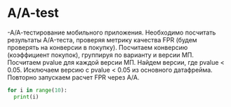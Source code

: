 # A/A-test
-А/А-тестирование мобильного приложения. Необходимо посчитать результаты A/A-теста, проверяя метрику качества FPR (будем проверять на конверсии в покупку). 
Посчитаем конверсию (коэффициент покупок), группируя по варианту и версии МП.
Посчитаем pvalue для каждой версии МП.
Найдем версии, где pvalue < 0.05.
Исключаем версию с pvalue < 0.05 из основного датафрейма.
Повторно запускаем расчет FPR через A/A.
```python
for i in range(10):
  print(i)
```

